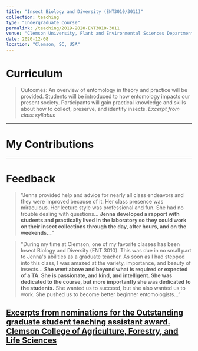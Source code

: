 ```yaml
---
title: "Insect Biology and Diversity (ENT3010/3011)"
collection: teaching
type: "Undergraduate course"
permalink: /teaching/2019-2020-ENT3010-3011
venue: "Clemson University, Plant and Environmental Sciences Department"
date: 2020-12-08
location: "Clemson, SC, USA"
---
```


Curriculum
======
> Outcomes: An overview of entomology in theory and practice will be provided. Students will be introduced to how entomology impacts our present society. Participants will gain practical knowledge and skills about how to collect, preserve, and identify insects.
*Excerpt from class syllabus* 
---

My Contributions
======
---

Feedback
======
> "Jenna provided help and advice for nearly all class endeavors and they were improved because of it. Her class presence was miraculous. Her lecture style was professional and fun. She had no trouble dealing with questions... **Jenna developed a rapport with students and practically lived in the laboratory so they could work on their insect collections through the day, after hours, and on the weekends...**"

> "During my time at Clemson, one of my favorite classes has been Insect Biology and Diversity (ENT 3010). This was due in no small part to Jenna's abilities as a graduate teacher. As soon as I had stepped into this class, I was amazed at the variety, importance, and beauty of insects... **She went above and beyond what is required or expected of a TA. She is passionate, and kind, and intelligent. She was dedicated to the course, but more importantly she was dedicated to the students.** She wanted us to succeed, but she also wanted us to work. She pushed us to become better beginner entomologists...”

[Excerpts from nominations for the Outstanding graduate student teaching assistant award. Clemson College of Agriculture, Forestry, and Life Sciences](https://www.clemson.edu/cafls/awards/2020/ "2020 CAFLS Awards")  
---

